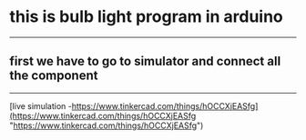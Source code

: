 # this is bulb light program in arduino

---

## first we have to go to simulator and connect all the component

---

[live simulation -https://www.tinkercad.com/things/hOCCXjEASfg](https://www.tinkercad.com/things/hOCCXjEASfg "https://www.tinkercad.com/things/hOCCXjEASfg")
